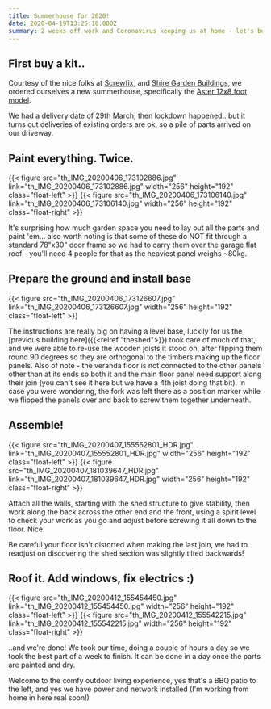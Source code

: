 ```yaml
---
title: Summerhouse for 2020!
date: 2020-04-19T13:25:10.000Z
summary: 2 weeks off work and Coronavirus keeping us at home - let's build something!
---
```

## First buy a kit..

Courtesy of the nice folks at [Screwfix](https://www.screwfix.com),
and [Shire Garden Buildings](https://www.shiregb.com/), we ordered
ourselves a new summerhouse, specifically the
[Aster 12x8 foot model](https://www.screwfix.com/p/shire-aster-summerhouse-3-59-x-2-39m/1298x).

We had a delivery date of 29th March, then lockdown happened.. but it turns out deliveries
of existing orders are ok, so a pile of parts arrived on our driveway.

## Paint everything. Twice.

{{< figure src="th_IMG_20200406_173102886.jpg" link="th_IMG_20200406_173102886.jpg" width="256" height="192" class="float-left" >}}
{{< figure src="th_IMG_20200406_173106140.jpg" link="th_IMG_20200406_173106140.jpg" width="256" height="192" class="float-right" >}}

It's surprising how much garden space you need to lay out all the parts and paint 'em...
also worth noting is that some of these do NOT fit through a standard 78"x30" door frame
so we had to carry them over the garage flat roof - you'll need 4 people for that as
the heaviest panel weighs ~80kg.

<div class="float-clear"/>

## Prepare the ground and install base

{{< figure src="th_IMG_20200406_173126607.jpg" link="th_IMG_20200406_173126607.jpg" width="256" height="192" class="float-left" >}}

The instructions are really big on having a level base, luckily for us the [previous
building here]({{<relref "theshed">}}) took care of much of that, and we were able
to re-use the wooden joists it stood on, after flipping them round 90 degrees so
they are orthogonal to the timbers making up the floor panels.
Also of note - the veranda floor is not connected to the other panels other than at
its ends so both it and the main floor panel need support along their join (you can't
see it here but we have a 4th joist doing that bit).
In case you were wondering, the fork was left there as a position marker while
we flipped the panels over and back to screw them together underneath.

<div class="float-clear"/>

## Assemble!

{{< figure src="th_IMG_20200407_155552801_HDR.jpg" link="th_IMG_20200407_155552801_HDR.jpg" width="256" height="192" class="float-left" >}}
{{< figure src="th_IMG_20200407_181039647_HDR.jpg" link="th_IMG_20200407_181039647_HDR.jpg" width="256" height="192" class="float-right" >}}

Attach all the walls, starting with the shed structure to give stability, then work
along the back across the other end and the front, using a spirit level to check
your work as you go and adjust before screwing it all down to the floor. Nice.

Be careful your floor isn't distorted when making the last join, we had to readjust
on discovering the shed section was slightly tilted backwards!

<div class="float-clear"/>

## Roof it. Add windows, fix electrics :)

{{< figure src="th_IMG_20200412_155454450.jpg" link="th_IMG_20200412_155454450.jpg" width="256" height="192" class="float-left" >}}
{{< figure src="th_IMG_20200412_155542215.jpg" link="th_IMG_20200412_155542215.jpg" width="256" height="192" class="float-right" >}}

..and we're done! We took our time, doing a couple of hours a day so we took the
best part of a week to finish. It can be done in a day once the parts are painted
and dry.

Welcome to the comfy outdoor living experience, yes that's a BBQ patio to the left,
and yes we have power and network installed (I'm working from home in here real soon!)
